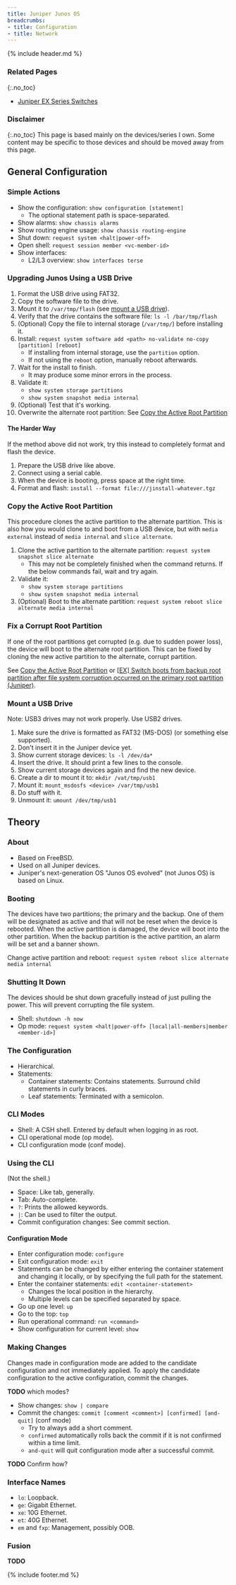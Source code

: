 ```yaml
---
title: Juniper Junos OS
breadcrumbs:
- title: Configuration
- title: Network
---
```

{% include header.md %}

### Related Pages
{:.no_toc}

- [Juniper EX Series Switches](../juniper-ex/)

### Disclaimer
{:.no_toc}
This page is based mainly on the devices/series I own.
Some content may be specific to those devices and should be moved away from this page.

## General Configuration

### Simple Actions

- Show the configuration: `show configuration [statement]`
    - The optional statement path is space-separated.
- Show alarms: `show chassis alarms`
- Show routing engine usage: `show chassis routing-engine`
- Shut down: `request system <halt|power-off>`
- Open shell: `request session member <vc-member-id>`
- Show interfaces:
    - L2/L3 overview: `show interfaces terse`

### Upgrading Junos Using a USB Drive

1. Format the USB drive using FAT32.
1. Copy the software file to the drive.
1. Mount it to `/var/tmp/flash` (see [mount a USB drive](#mount-a-usb-drive)).
1. Verify that the drive contains the software file: `ls -l /bar/tmp/flash`
1. (Optional) Copy the file to internal storage (`/var/tmp/`) before installing it.
1. Install: `request system software add <path> no-validate no-copy [partition] [reboot]`
    - If installing from internal storage, use the `partition` option.
    - If not using the `reboot` option, manually reboot afterwards.
1. Wait for the install to finish.
    - It may produce some minor errors in the process.
1. Validate it:
    - `show system storage partitions`
    - `show system snapshot media internal`
1. (Optional) Test that it's working.
1. Overwrite the alternate root partition: See [Copy the Active Root Partition](#copy-the-active-root-partition)

#### The Harder Way

If the method above did not work, try this instead to completely format and flash the device.

1. Prepare the USB drive like above.
1. Connect using a serial cable.
1. When the device is booting, press space at the right time.
1. Format and flash: `install --format file:///jinstall-whatever.tgz`

### Copy the Active Root Partition

This procedure clones the active partition to the alternate partition.
This is also how you would clone to and boot from a USB device, but with `media external` instead of `media internal` and `slice alternate`.

1. Clone the active partition to the alternate partition: `request system snapshot slice alternate`
    - This may not be completely finished when the command returns. If the below commands fail, wait and try again.
1. Validate it:
    - `show system storage partitions`
    - `show system snapshot media internal`
1. (Optional) Boot to the alternate partition: `request system reboot slice alternate media internal`

### Fix a Corrupt Root Partition

If one of the root partitions get corrupted (e.g. due to sudden power loss),
the device will boot to the alternate root partition.
This can be fixed by cloning the new active partition to the alternate, corrupt partition.

See [Copy the Active Root Partition](#copy-the-active-root-partition) or [[EX] Switch boots from backup root partition after file system corruption occurred on the primary root partition (Juniper)](https://kb.juniper.net/InfoCenter/index?page=content&id=KB23180).

### Mount a USB Drive

Note: USB3 drives may not work properly. Use USB2 drives.

1. Make sure the drive is formatted as FAT32 (MS-DOS) (or something else supported).
1. Don't insert it in the Juniper device yet.
1. Show current storage devices: `ls -l /dev/da*`
1. Insert the drive. It should print a few lines to the console.
1. Show current storage devices again and find the new device.
1. Create a dir to mount it to: `mkdir /vat/tmp/usb1`
1. Mount it: `mount_msdosfs <device> /var/tmp/usb1`
1. Do stuff with it.
1. Unmount it: `umount /dev/tmp/usb1`

## Theory

### About

- Based on FreeBSD.
- Used on all Juniper devices.
- Juniper's next-generation OS "Junos OS evolved" (not Junos OS) is based on Linux.

### Booting

The devices have two partitions; the primary and the backup.
One of them will be designated as active and that will not be reset when the device is rebooted.
When the active partition is damaged, the device will boot into the other partition.
When the backup partition is the active partition, an alarm will be set and a banner shown.

Change active partition and reboot: `request system reboot slice alternate media internal`

### Shutting It Down

The devices should be shut down gracefully instead of just pulling the power.
This will prevent corrupting the file system.

- Shell: `shutdown -h now`
- Op mode: `request system <halt|power-off> [local|all-members|member <member-id>]`

### The Configuration

- Hierarchical.
- Statements:
    - Container statements: Contains statements. Surround child statements in curly braces.
    - Leaf statements: Terminated with a semicolon.

### CLI Modes

- Shell: A CSH shell. Entered by default when logging in as root.
- CLI operational mode (op mode).
- CLI configuration mode (conf mode).

### Using the CLI

(Not the shell.)

- Space: Like tab, generally.
- Tab: Auto-complete.
- `?`: Prints the allowed keywords.
- `|`: Can be used to filter the output.
- Commit configuration changes: See commit section.

#### Configuration Mode

- Enter configuration mode: `configure`
- Exit configuration mode: `exit`
- Statements can be changed by either entering the container statement and changing it locally, or by specifying the full path for the statement.
- Enter the container statements: `edit <container-statement>`
    - Changes the local position in the hierarchy.
    - Multiple levels can be specified separated by space.
- Go up one level: `up`
- Go to the top: `top`
- Run operational command: `run <command>`
- Show configuration for current level: `show`

### Making Changes

Changes made in configuration mode are added to the candidate configuration and not immediately applied.
To apply the candidate configuration to the active configuration, commit the changes.

**TODO** which modes?

- Show changes: `show | compare`
- Commit the changes: `commit [comment <comment>] [confirmed] [and-quit]` (conf mode)
    - Try to always add a short comment.
    - `confirmed` automatically rolls back the commit if it is not confirmed within a time limit.
    - `and-quit` will quit configuration mode after a successful commit.

**TODO** Confirm how?

### Interface Names

- `lo`: Loopback.
- `ge`: Gigabit Ethernet.
- `xe`: 10G Ethernet.
- `et`: 40G Ethernet.
- `em` and `fxp`: Management, possibly OOB.

### Fusion

**TODO**

{% include footer.md %}
